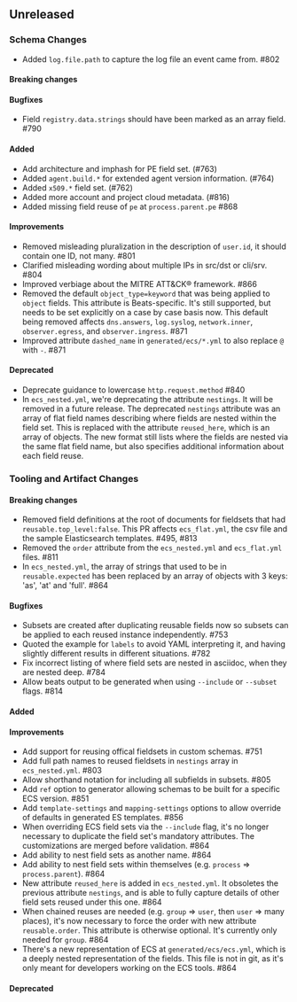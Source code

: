 <!-- When adding an entry to the Changelog:

- Please follow the Keep a Changelog: http://keepachangelog.com/ guidelines.
- Please insert your changelog line ordered by PR ID.
- Make sure you add your entry to the correct section (schema or tooling).

Thanks, you're awesome :-) -->

## Unreleased

### Schema Changes

* Added `log.file.path` to capture the log file an event came from. #802

#### Breaking changes

#### Bugfixes

* Field `registry.data.strings` should have been marked as an array field. #790

#### Added

* Add architecture and imphash for PE field set. (#763)
* Added `agent.build.*` for extended agent version information. (#764)
* Added `x509.*` field set. (#762)
* Added more account and project cloud metadata. (#816)
* Added missing field reuse of `pe` at `process.parent.pe` #868

#### Improvements

* Removed misleading pluralization in the description of `user.id`, it should
  contain one ID, not many. #801
* Clarified misleading wording about multiple IPs in src/dst or cli/srv. #804
* Improved verbiage about the MITRE ATT&CK® framework. #866
* Removed the default `object_type=keyword` that was being applied to `object` fields.
  This attribute is Beats-specific. It's still supported, but needs to be set explicitly
  on a case by case basis now. This default being removed affects `dns.answers`,
  `log.syslog`, `network.inner`, `observer.egress`, and `observer.ingress`. #871
* Improved attribute `dashed_name` in `generated/ecs/*.yml` to also
  replace `@` with `-`. #871

#### Deprecated

* Deprecate guidance to lowercase `http.request.method` #840
* In `ecs_nested.yml`, we're deprecating the attribute `nestings`. It will be
  removed in a future release. The deprecated `nestings` attribute was an array of
  flat field names describing where fields are nested within the field set.
  This is replaced with the attribute `reused_here`, which is an array of objects.
  The new format still lists where the fields are nested via the same flat field name,
  but also specifies additional information about each field reuse.


### Tooling and Artifact Changes

#### Breaking changes

* Removed field definitions at the root of documents for fieldsets that
  had `reusable.top_level:false`. This PR affects `ecs_flat.yml`, the csv file
  and the sample Elasticsearch templates. #495, #813
* Removed the `order` attribute from the `ecs_nested.yml` and `ecs_flat.yml` files. #811
* In `ecs_nested.yml`, the array of strings that used to be in `reusable.expected`
  has been replaced by an array of objects with 3 keys: 'as', 'at' and 'full'. #864

#### Bugfixes

* Subsets are created after duplicating reusable fields now so subsets can
  be applied to each reused instance independently. #753
* Quoted the example for `labels` to avoid YAML interpreting it, and having
  slightly different results in different situations. #782
* Fix incorrect listing of where field sets are nested in asciidoc,
  when they are nested deep. #784
* Allow beats output to be generated when using `--include` or `--subset` flags. #814

#### Added

#### Improvements

* Add support for reusing offical fieldsets in custom schemas. #751
* Add full path names to reused fieldsets in `nestings` array in `ecs_nested.yml`. #803
* Allow shorthand notation for including all subfields in subsets. #805
* Add `ref` option to generator allowing schemas to be built for a specific ECS version. #851
* Add `template-settings` and `mapping-settings` options to allow override of defaults in generated ES templates. #856
* When overriding ECS field sets via the `--include` flag, it's no longer necessary
  to duplicate the field set's mandatory attributes. The customizations are merged
  before validation. #864
* Add ability to nest field sets as another name. #864
* Add ability to nest field sets within themselves (e.g. `process` => `process.parent`). #864
* New attribute `reused_here` is added in `ecs_nested.yml`. It obsoletes the
  previous attribute `nestings`, and is able to fully capture details of other
  field sets reused under this one. #864
* When chained reuses are needed (e.g. `group` => `user`, then `user` => many places),
  it's now necessary to force the order with new attribute `reusable.order`. This
  attribute is otherwise optional. It's currently only needed for `group`. #864
* There's a new representation of ECS at `generated/ecs/ecs.yml`, which is a deeply nested
  representation of the fields. This file is not in git, as it's only meant for
  developers working on the ECS tools. #864

#### Deprecated


<!-- All empty sections:

## Unreleased

### Schema Changes
### Tooling and Artifact Changes

#### Breaking changes

#### Bugfixes

#### Added

#### Improvements

#### Deprecated

-->
